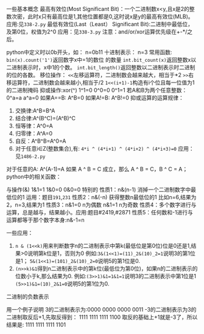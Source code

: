 一些基本概念
最高有效位(Most Significant Bit)：一个二进制数x<y,且x是2的整数次密，此时x只有最高位是1,其他位置都是0,这时说x是y的最高有效位(MLB)。
应用:见`338-2.py`
最低有效位(Last（Least） Significant Bit):二进制中最低位，及第0位，权值为2^0
应用：见`338-3.py`
注意：and/or/xor运算优先级在+-*/之后。

python中定义时以0b开头，如：
n=0b11
十进制表示：
n=3
常用函数:
`bin(x).count('1')`返回数字x中=1的数位 的数量
`int.bit_count(x)`返回整数x以二进制表示时，x中1的个数。
`int.bit_length()`返回整数以二进制表示时二进制的位的各数。
移位操作：
`<<`左移运算符，二进制数会越来越大，相当于*2
`>>`右移运算符，二进制数会越来越小,相当于/2
`1<<(i+1)-1`构造有i个位且每一位值为1的二进制掩码
抑或操作:xor(^)
1^1=0
0^0=0
0^1=1
若A和B为两个任意整数：
0^a=a
a^a=0
如果A==B:
A^B=0
如果A!=B:
A^B!=0
抑或运算的运算规律：
1. 交换律:A^B=B^A
2. 结合律:A^(B^C)=(A^B)^C
3. 恒等律：A^0=A
4. 归零律：A^A=0
5. 自反：A^B^B=A^0=A
6. 对于任意i∈Z(整数集合),有:
`4*i ^ (4*i+1) ^ (4*i+2) ^ (4*i+3)=0`
应用：见`1486-2.py`

对于任意的A:
A^(A-1)=A
如果 A ^ B = C 成立，那么 A ^ B = C，B ^ C = A；
python中的相关函数：

与操作(&)
1&1=1
1&0=0
0&0=0
特别的
性质1：n&(n-1)  消掉一个二进制数字中最低位的1
运用：题目`191`,`231`
性质2：n&(-n) 获得整数n最低位的1 比如n=6,结果为2，n=3,结果为1
性质3：n&1=0 n为偶数
n&1=1 n为奇数
性质4：多个数字进行与运算，总是越与，结果越小。应用:题目#2419,#2871
性质5：任何数和-1进行与运算都等于那个数字本身:n&-1=n

一些应用：
1. `n & (1<<k)`用来判断数字n的二进制表示中第k(最低位是第0位)位是0还是1,结果>0说明第k位是1，否则为0
例如:`3&(1<<1)=(11)_2&(10)_2=1`说明3的第1位是1；
`5&(1<<1)=(101)_2&(10)_2=0`说明5的第1位是0.
2. `(n>>k)&1`得到n二进制表示中的第k位(最低位为第0位)，如果n的二进制表示的位数小于k,那么结果为0.
例如:`(3>>1)&1=1&1=1`说明3的二进制表示中第1位是1
`(5>>1)&1=(10)_2&1=0`说明5的第1位为0.


二进制的负数表示

用一个例子说明
3的二进制表示为:0000 0000 0000 0011
-3的二进制表示为3的二进制取反后+1,先取反得到：
1111 1111 1111 1100
取反的基础上+1就是-3了，所以结果是:
1111 1111 1111 1101
